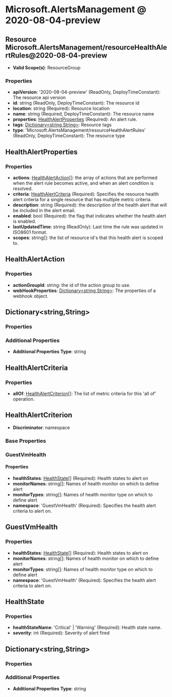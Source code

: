 # Microsoft.AlertsManagement @ 2020-08-04-preview

## Resource Microsoft.AlertsManagement/resourceHealthAlertRules@2020-08-04-preview
* **Valid Scope(s)**: ResourceGroup
### Properties
* **apiVersion**: '2020-08-04-preview' (ReadOnly, DeployTimeConstant): The resource api version
* **id**: string (ReadOnly, DeployTimeConstant): The resource id
* **location**: string (Required): Resource location
* **name**: string (Required, DeployTimeConstant): The resource name
* **properties**: [HealthAlertProperties](#healthalertproperties) (Required): An alert rule.
* **tags**: [Dictionary<string,String>](#dictionarystringstring): Resource tags
* **type**: 'Microsoft.AlertsManagement/resourceHealthAlertRules' (ReadOnly, DeployTimeConstant): The resource type

## HealthAlertProperties
### Properties
* **actions**: [HealthAlertAction](#healthalertaction)[]: the array of actions that are performed when the alert rule becomes active, and when an alert condition is resolved.
* **criteria**: [HealthAlertCriteria](#healthalertcriteria) (Required): Specifies the resource health alert criteria for a single resource that has multiple metric criteria.
* **description**: string (Required): the description of the health alert that will be included in the alert email.
* **enabled**: bool (Required): the flag that indicates whether the health alert is enabled.
* **lastUpdatedTime**: string (ReadOnly): Last time the rule was updated in ISO8601 format.
* **scopes**: string[]: the list of resource id's that this health alert is scoped to.

## HealthAlertAction
### Properties
* **actionGroupId**: string: the id of the action group to use.
* **webHookProperties**: [Dictionary<string,String>](#dictionarystringstring): The properties of a webhook object.

## Dictionary<string,String>
### Properties
### Additional Properties
* **Additional Properties Type**: string

## HealthAlertCriteria
### Properties
* **allOf**: [HealthAlertCriterion](#healthalertcriterion)[]: The list of metric criteria for this 'all of' operation.

## HealthAlertCriterion
* **Discriminator**: namespace
### Base Properties
### GuestVmHealth
#### Properties
* **healthStates**: [HealthState](#healthstate)[] (Required): Health states to alert on
* **monitorNames**: string[]: Names of health monitor on which to define alert
* **monitorTypes**: string[]: Names of health monitor type on which to define alert
* **namespace**: 'GuestVmHealth' (Required): Specifies the health alert criteria to alert on.


## GuestVmHealth
### Properties
* **healthStates**: [HealthState](#healthstate)[] (Required): Health states to alert on
* **monitorNames**: string[]: Names of health monitor on which to define alert
* **monitorTypes**: string[]: Names of health monitor type on which to define alert
* **namespace**: 'GuestVmHealth' (Required): Specifies the health alert criteria to alert on.

## HealthState
### Properties
* **healthStateName**: 'Critical' | 'Warning' (Required): Health state name.
* **severity**: int (Required): Severity of alert fired

## Dictionary<string,String>
### Properties
### Additional Properties
* **Additional Properties Type**: string

